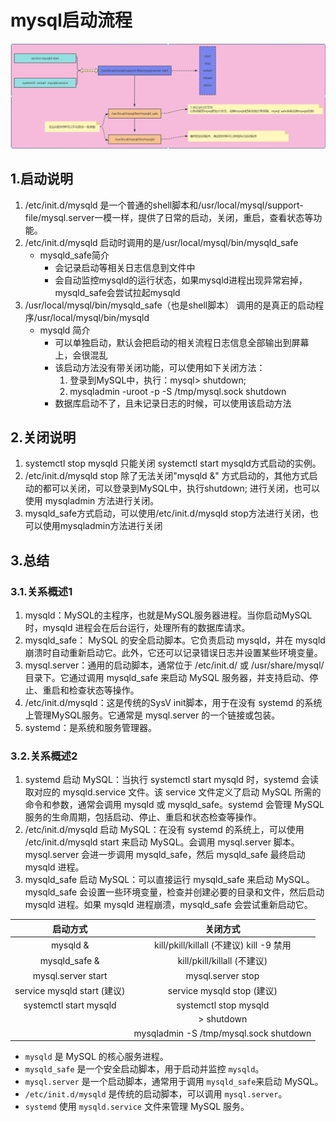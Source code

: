 # mysql启动流程

![image-20240904210939904](./000.picture/image-20240904210939904.png)

## 1.启动说明

1. /etc/init.d/mysqld 是一个普通的shell脚本和/usr/local/mysql/support-file/mysql.server一模一样，提供了日常的启动，关闭，重启，查看状态等功能。
2. /etc/init.d/mysqld 启动时调用的是/usr/local/mysql/bin/mysqld_safe
   - mysqld_safe简介
     - 会记录启动等相关日志信息到文件中
     - 会自动监控mysqld的运行状态，如果mysqld进程出现异常宕掉，mysqld_safe会尝试拉起mysqld
3. /usr/local/mysql/bin/mysqld_safe（也是shell脚本） 调用的是真正的启动程序/usr/local/mysql/bin/mysqld
   - mysqld 简介
     - 可以单独启动，默认会把启动的相关流程日志信息全部输出到屏幕上，会很混乱
     - 该启动方法没有带关闭功能，可以使用如下关闭方法：
       1. 登录到MySQL中，执行：mysql> shutdown;
       2. mysqladmin -uroot -p -S /tmp/mysql.sock shutdown
     - 数据库启动不了，且未记录日志的时候，可以使用该启动方法

## 2.关闭说明

1. systemctl stop mysqld 只能关闭 systemctl start mysqld方式启动的实例。
2. /etc/init.d/mysqld stop 除了无法关闭"mysqld &" 方式启动的，其他方式启动的都可以关闭，可以登录到MySQL中，执行shutdown; 进行关闭，也可以使用 mysqladmin 方法进行关闭。
3. mysqld_safe方式启动，可以使用/etc/init.d/mysqld stop方法进行关闭，也可以使用mysqladmin方法进行关闭

## 3.总结

### 3.1.关系概述1

1. mysqld：MySQL的主程序，也就是MySQL服务器进程。当你启动MySQL时，mysqld 进程会在后台运行，处理所有的数据库请求。
2. mysqld_safe： MySQL 的安全启动脚本。它负责启动 mysqld，并在 mysqld 崩溃时自动重新启动它。此外，它还可以记录错误日志并设置某些环境变量。
3. mysql.server：通用的启动脚本，通常位于 /etc/init.d/ 或 /usr/share/mysql/ 目录下。它通过调用 mysqld_safe 来启动 MySQL 服务器，并支持启动、停止、重启和检查状态等操作。
4. /etc/init.d/mysqld：这是传统的SysV init脚本，用于在没有 systemd 的系统上管理MySQL服务。它通常是 mysql.server 的一个链接或包装。
5. systemd：是系统和服务管理器。

### 3.2.关系概述2

1. systemd 启动 MySQL：当执行 systemctl start mysqld 时，systemd 会读取对应的 mysqld.service 文件。该 service 文件定义了启动 MySQL 所需的命令和参数，通常会调用 mysqld 或 mysqld_safe。systemd 会管理 MySQL 服务的生命周期，包括启动、停止、重启和状态检查等操作。
2. /etc/init.d/mysqld 启动 MySQL：在没有 systemd 的系统上，可以使用 /etc/init.d/mysqld start 来启动 MySQL。会调用 mysql.server 脚本。mysql.server 会进一步调用 mysqld_safe，然后 mysqld_safe 最终启动 mysqld 进程。
3. mysqld_safe 启动 MySQL：可以直接运行 mysqld_safe 来启动 MySQL。mysqld_safe 会设置一些环境变量，检查并创建必要的目录和文件，然后启动 mysqld 进程。如果 mysqld 进程崩溃，mysqld_safe 会尝试重新启动它。

|          启动方式           |               **关闭方式**                |
| :-------------------------: | :---------------------------------------: |
|          mysqld &           | kill/pkill/killall (不建议) kill -9 禁用  |
|        mysqld_safe &        |        kill/pkill/killall (不建议)        |
|     mysql.server start      |             mysql.server stop             |
| service mysqld start (建议) |        service mysqld stop (建议)         |
|   systemctl start mysqld    |           systemctl stop mysqld           |
|                             |                > shutdown                 |
|                             | mysqladmin -S  /tmp/mysql.sock   shutdown |

- `mysqld` 是 MySQL 的核心服务进程。
- `mysqld_safe` 是一个安全启动脚本，用于启动并监控 `mysqld`。
- `mysql.server` 是一个启动脚本，通常用于调用 `mysqld_safe`来启动 MySQL。
- `/etc/init.d/mysqld` 是传统的启动脚本，可以调用 `mysql.server`。
- `systemd` 使用 `mysqld.service` 文件来管理 MySQL 服务。